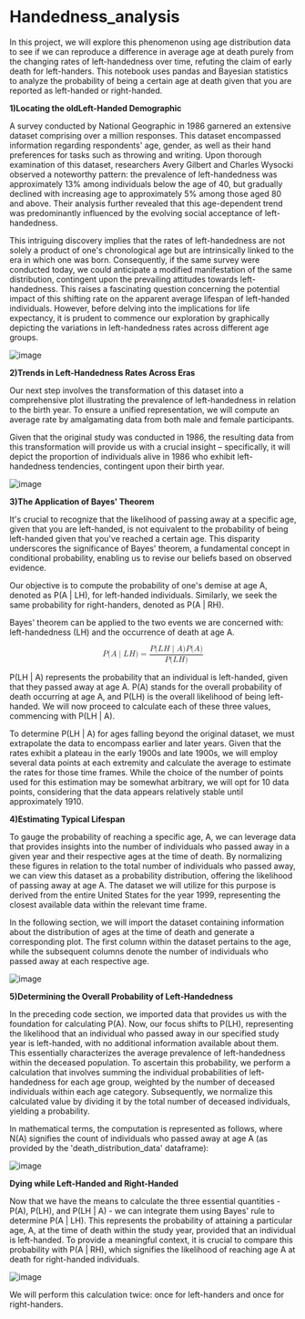 # Handedness_analysis
In this project, we will explore this phenomenon using age distribution data to see if we can reproduce a difference in average age at death purely from the changing rates of left-handedness over time, refuting the claim of early death for left-handers. This notebook uses pandas and Bayesian statistics to analyze the probability of being a certain age at death given that you are reported as left-handed or right-handed.


**1)Locating the oldLeft-Handed Demographic**

A survey conducted by National Geographic in 1986 garnered an extensive dataset comprising over a million responses. This dataset encompassed information regarding respondents' age, gender, as well as their hand preferences for tasks such as throwing and writing. Upon thorough examination of this dataset, researchers Avery Gilbert and Charles Wysocki observed a noteworthy pattern: the prevalence of left-handedness was approximately 13% among individuals below the age of 40, but gradually declined with increasing age to approximately 5% among those aged 80 and above. Their analysis further revealed that this age-dependent trend was predominantly influenced by the evolving social acceptance of left-handedness.

This intriguing discovery implies that the rates of left-handedness are not solely a product of one's chronological age but are intrinsically linked to the era in which one was born. Consequently, if the same survey were conducted today, we could anticipate a modified manifestation of the same distribution, contingent upon the prevailing attitudes towards left-handedness. This raises a fascinating question concerning the potential impact of this shifting rate on the apparent average lifespan of left-handed individuals. However, before delving into the implications for life expectancy, it is prudent to commence our exploration by graphically depicting the variations in left-handedness rates across different age groups.


![image](https://github.com/KV-4102/Handedness_analysis/assets/128924918/23ada2a8-48cd-4c89-bb47-a47a73219b5f)


**2)Trends in Left-Handedness Rates Across Eras**

Our next step involves the transformation of this dataset into a comprehensive plot illustrating the prevalence of left-handedness in relation to the birth year. To ensure a unified representation, we will compute an average rate by amalgamating data from both male and female participants.

Given that the original study was conducted in 1986, the resulting data from this transformation will provide us with a crucial insight – specifically, it will depict the proportion of individuals alive in 1986 who exhibit left-handedness tendencies, contingent upon their birth year.

![image](https://github.com/KV-4102/Handedness_analysis/assets/128924918/d5925390-83f5-4168-b7c8-97b90b7e1c7b)


**3)The Application of Bayes' Theorem**

It's crucial to recognize that the likelihood of passing away at a specific age, given that you are left-handed, is not equivalent to the probability of being left-handed given that you've reached a certain age. This disparity underscores the significance of Bayes' theorem, a fundamental concept in conditional probability, enabling us to revise our beliefs based on observed evidence.

Our objective is to compute the probability of one's demise at age A, denoted as P(A | LH), for left-handed individuals. Similarly, we seek the same probability for right-handers, denoted as P(A | RH).

Bayes' theorem can be applied to the two events we are concerned with: left-handedness (LH) and the occurrence of death at age A.



<math xmlns="http://www.w3.org/1998/Math/MathML" display="block">
  <mi>P</mi>
  <mo stretchy="false">(</mo>
  <mi>A</mi>
  <mo data-mjx-texclass="ORD" stretchy="false">|</mo>
  <mi>L</mi>
  <mi>H</mi>
  <mo stretchy="false">)</mo>
  <mo>=</mo>
  <mfrac>
    <mrow>
      <mi>P</mi>
      <mo stretchy="false">(</mo>
      <mi>L</mi>
      <mi>H</mi>
      <mo data-mjx-texclass="ORD" stretchy="false">|</mo>
      <mi>A</mi>
      <mo stretchy="false">)</mo>
      <mi>P</mi>
      <mo stretchy="false">(</mo>
      <mi>A</mi>
      <mo stretchy="false">)</mo>
    </mrow>
    <mrow>
      <mi>P</mi>
      <mo stretchy="false">(</mo>
      <mi>L</mi>
      <mi>H</mi>
      <mo stretchy="false">)</mo>
    </mrow>
  </mfrac>
</math>


P(LH | A) represents the probability that an individual is left-handed, given that they passed away at age A. P(A) stands for the overall probability of death occurring at age A, and P(LH) is the overall likelihood of being left-handed. We will now proceed to calculate each of these three values, commencing with P(LH | A).

To determine P(LH | A) for ages falling beyond the original dataset, we must extrapolate the data to encompass earlier and later years. Given that the rates exhibit a plateau in the early 1900s and late 1900s, we will employ several data points at each extremity and calculate the average to estimate the rates for those time frames. While the choice of the number of points used for this estimation may be somewhat arbitrary, we will opt for 10 data points, considering that the data appears relatively stable until approximately 1910.


**4)Estimating Typical Lifespan**

To gauge the probability of reaching a specific age, A, we can leverage data that provides insights into the number of individuals who passed away in a given year and their respective ages at the time of death. By normalizing these figures in relation to the total number of individuals who passed away, we can view this dataset as a probability distribution, offering the likelihood of passing away at age A. The dataset we will utilize for this purpose is derived from the entire United States for the year 1999, representing the closest available data within the relevant time frame.

In the following section, we will import the dataset containing information about the distribution of ages at the time of death and generate a corresponding plot. The first column within the dataset pertains to the age, while the subsequent columns denote the number of individuals who passed away at each respective age.

![image](https://github.com/KV-4102/Handedness_analysis/assets/128924918/d0203f0e-6f84-433f-b947-f710d1da5d3d)


**5)Determining the Overall Probability of Left-Handedness**


In the preceding code section, we imported data that provides us with the foundation for calculating P(A). Now, our focus shifts to P(LH), representing the likelihood that an individual who passed away in our specified study year is left-handed, with no additional information available about them. This essentially characterizes the average prevalence of left-handedness within the deceased population. To ascertain this probability, we perform a calculation that involves summing the individual probabilities of left-handedness for each age group, weighted by the number of deceased individuals within each age category. Subsequently, we normalize this calculated value by dividing it by the total number of deceased individuals, yielding a probability.



In mathematical terms, the computation is represented as follows, where N(A) signifies the count of individuals who passed away at age A (as provided by the 'death_distribution_data' dataframe):


![image](https://github.com/KV-4102/Handedness_analysis/assets/128924918/d4f0ba43-f8b4-40a7-99a0-107a04ecda50)

**Dying while Left-Handed and Right-Handed**

Now that we have the means to calculate the three essential quantities - P(A), P(LH), and P(LH | A) - we can integrate them using Bayes' rule to determine P(A | LH). This represents the probability of attaining a particular age, A, at the time of death within the study year, provided that an individual is left-handed. To provide a meaningful context, it is crucial to compare this probability with P(A | RH), which signifies the likelihood of reaching age A at death for right-handed individuals.

![image](https://github.com/KV-4102/Handedness_analysis/assets/128924918/ed6248d5-df2d-4c16-8188-1c1872a7e618)


We will perform this calculation twice: once for left-handers and once for right-handers.



